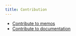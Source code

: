 ```yaml
---
title: Contribution
---
```


- [Contribute to memos](/docs/contribution/development)
- [Contribute to documentation](/docs/contribution/documentation)
